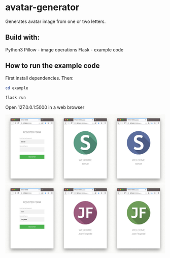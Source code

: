# avatar-generator

Generates avatar image from one or two letters.

## Build with:
Python3 
Pillow - image operations
Flask - example code

## How to run the example code
First install dependencies.
Then:
```powershell
cd example
```
```powershell
flask run
```
Open 127.0.0.1:5000 in a web browser


![example single letter](https://github.com/adzajac/avatar-generator/blob/master/docs/images/_single.jpg)
![example two letters](https://github.com/adzajac/avatar-generator/blob/master/docs/images/_double.jpg)

